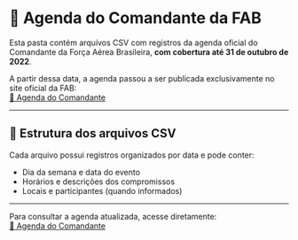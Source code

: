 # 📁 Agenda do Comandante da FAB

Esta pasta contém arquivos CSV com registros da agenda oficial do Comandante da Força Aérea Brasileira, **com cobertura até 31 de outubro de 2022**.

A partir dessa data, a agenda passou a ser publicada exclusivamente no site oficial da FAB:  
<a href="https://eagendas.cgu.gov.br/?_token=TwvPZJCC3cT6RdwhAAmUz9jjKGBxxcKJXTHuRhZ0&filtro_orgao=1015&filtro_cargo=COMANDANTE+DA+AERON%C3%81UTICA&filtro_servidor=14672#divcalendar" target="_blank">🔗 Agenda do Comandante</a>


---

## 📄 Estrutura dos arquivos CSV

Cada arquivo possui registros organizados por data e pode conter:

- Dia da semana e data do evento  
- Horários e descrições dos compromissos  
- Locais e participantes (quando informados)

---

Para consultar a agenda atualizada, acesse diretamente:  
[🔗 Agenda do Comandante](https://eagendas.cgu.gov.br/?filtro_orgao=1015&filtro_cargo=COMANDANTE+DA+AERON%C3%81UTICA&filtro_servidor=14672#divcalendar)



